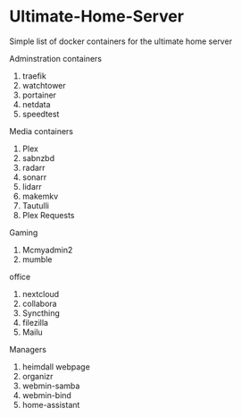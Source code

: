 # Ultimate-Home-Server
Simple list of docker containers for the ultimate home server

Adminstration containers
1. traefik
2. watchtower
3. portainer
4. netdata
5. speedtest

Media containers
1. Plex
2. sabnzbd
3. radarr
4. sonarr
5. lidarr
6. makemkv
7. Tautulli
8. Plex Requests

Gaming
1. Mcmyadmin2
2. mumble

office
1. nextcloud
2. collabora
3. Syncthing
4. filezilla
5. Mailu

Managers
1. heimdall webpage
2. organizr
3. webmin-samba
4. webmin-bind
5. home-assistant
